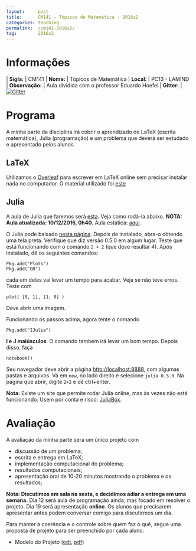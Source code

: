 ```yaml
---
layout:     post
title:      CM141 - Tópicos de Matemática - 2016s2
categories: teaching
permalink:  /cm141-2016s2/
tag:        2016s2
---
```


# Informações

  | **Sigla:**   | CM141
  | **Nome:**    | Tópicos de Matemática
  | **Local:**   | PC13 - LAMIND
  | **Observação:** | Aula dividida com o professor Eduardo Hoefel
  | **Gitter:** | [![Gitter](https://img.shields.io/gitter/room/nwjs/nw.js.svg?style=flat-square)](https://gitter.im/abelsiqueira/cm141)

# Programa

A minha parte da disciplina irá cobrir o aprendizado de LaTeX (escrita
matemática), Julia (programação) e um problema que deverá ser estudado e
apresentado pelos alunos.

## LaTeX

Utilizamos o [Overleaf](https://www.overleaf.com/signup?ref=497b0f46dfbf) para
escrever em LaTeX online sem precisar instalar nada no computador.
O material utilizado foi
[este](https://www.overleaf.com/articles/tutorial-de-latex-para-software-carpentry/cytvvrtwxbzb#.WEQR958cVhF)

## Julia

A aula de Julia que faremos será
[esta]({{site.baseurl}}/disciplinas/cm141/intro-julia.ipynb). Veja como rodá-la
abaixo. **NOTA: Aula atualizada: 10/12/2016, 0h40.**
Aula estática: [aqui]({{site.baseurl}}/disciplinas/cm141/intro-julia.html).

O Julia pode baixado [nesta página](https://julialang.org/downloads).
Depois de instalado, abra-o obtendo uma tela preta. Verifique que diz versão
0.5.0 em algum lugar.
Teste que está funcionando com o comando `2 + 2` (que deve resultar 4).
Após instalado, dê os seguintes comandos:
```
Pkg.add("Plots")
Pkg.add("GR")
```
cada um deles vai levar um tempo para acabar. Veja se não teve erros. Teste com
```
plot( [0, 1], [1, 0] )
```
Deve abrir uma imagem.

Funcionando os passos acima, agora tente o comando
```
Pkg.add("IJulia")
```
**I e J maiúsculos**. O comando também irá levar um bom tempo.
Depois disso, faça
```
notebook()
```
Seu navegador deve abrir a página [http://localhost:8888](http://localhost:8888),
com algumas pastas e arquivos.
Vá em `new`, no lado direito e selecione `julia 0.5.0`. Na página que abrir,
digite `2+2` e dê ctrl+enter.

**Nota:** Existe um site que permite rodar Julia online, mas às vezes não está
funcionando. Usem por conta e risco: [JuliaBox](https://www.juliabox.org).

# Avaliação

A avaliação da minha parte será um único projeto com
- discussão de um problema;
- escrita e entrega em LaTeX;
- implementação computacional do problema;
- resultados computacionais;
- apresentação oral de 10-20 minutos mostrando o problema e os resultados;

**Nota: Discutimos em sala na sexta, e decidimos adiar a entrega em uma semana.**
Dia 12 será aula de programação ainda, mas focado em resolver o projeto. Dia 19
será apresentação **online**. Os alunos que precisarem apresentar antes podem
conversar comigo para discutirmos um dia.

Para manter a coerência e o controle sobre quem faz o quê, segue uma proposta
de projeto para ser preenchido por cada aluno.

- Modelo do Projeto ([odt]({{site.baseurl}}/disciplinas/cm141/proposta.odt),
  [pdf]({{site.baseurl}}/disciplinas/cm141/proposta.pdf))

